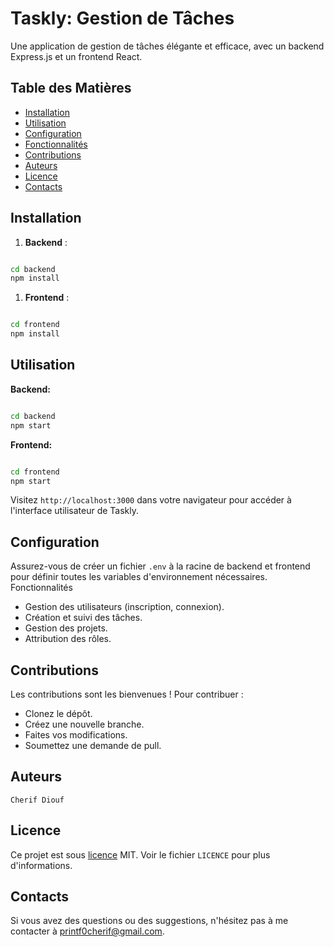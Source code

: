 # Taskly: Gestion de Tâches

Une application de gestion de tâches élégante et efficace, avec un backend Express.js et un frontend React.

## Table des Matières

- [Installation](#installation)
- [Utilisation](#utilisation)
- [Configuration](#configuration)
- [Fonctionnalités](#fonctionnalités)
- [Contributions](#contributions)
- [Auteurs](#auteurs)
- [Licence](#licence)
- [Contacts](#contacts)

## Installation

1. **Backend** :

```bash

cd backend
npm install

```

1.  **Frontend** :

```bash

cd frontend
npm install

```

## Utilisation

**Backend:**

```bash

cd backend
npm start

```

**Frontend:**

```bash

cd frontend
npm start

```

Visitez `http://localhost:3000` dans votre navigateur pour accéder à l'interface utilisateur de Taskly.

## Configuration

Assurez-vous de créer un fichier `.env` à la racine de backend et frontend pour définir toutes les variables d'environnement nécessaires.
Fonctionnalités

- Gestion des utilisateurs (inscription, connexion).
- Création et suivi des tâches.
- Gestion des projets.
- Attribution des rôles.

## Contributions

Les contributions sont les bienvenues ! Pour contribuer :

- Clonez le dépôt.
- Créez une nouvelle branche.
- Faites vos modifications.
- Soumettez une demande de pull.

## Auteurs

    Cherif Diouf

## Licence

Ce projet est sous [licence](https://snyk.io/fr/learn/what-is-mit-license/) MIT. Voir le fichier `LICENCE` pour plus d'informations.

## Contacts

Si vous avez des questions ou des suggestions, n'hésitez pas à me contacter à [printf0cherif@gmail.com](mailto:printf0cherif@gmail.com).
